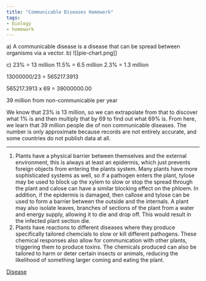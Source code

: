 ```yaml
---
title: "Communicable Diseases Homework"
tags:
- biology
- homework
---
```




a) A communicable disease is a disease that can be spread between organisms via a vector.
b) ![[pie-chart.png]]

c) 23% = 13 million
11.5% = 6.5 million
2.3% = 1.3 million


13000000/23 = 565217.3913

565217.3913 x 69 = 39000000.00

39 million from non-communicable per year

We know that 23% is 13 million, so we can extrapolate from that to discover what 1% is and then multiply that by 69 to find out what 69% is. From here, we learn that 39 million people die of non communicable diseases. The number is only approximate because records are not entirely accurate, and some countries do not publish data at all.

---

1) Plants have a physical barrier between themselves and the external environment, this is always at least an epidermis, which just prevents foreign objects from entering the plants system. Many plants have more sophisticated systems as well, so if a pathogen enters the plant, tylose may be used to block up the xylem to slow or stop the spread through the plant and calose can have a similar blocking effect on the phloem.  In addition, if the epidermis is damaged, then callose and tylose can be used to form a barrier between the outside and the internals. A plant may also isolate leaves, branches of sections of the plant from a water and energy supply, allowing it to die and drop off. This would result in the infected plant section die.
2) Plants have reactions to different diseases where they produce specifically tailored chemcials to slow or kill different pathogens. These chemical responses also allow for communication with other plants, triggering them to produce toxins. The chemicals produced can also be tailored to harm or deter certain insects or animals, reducing the likelihood of something larger coming and eating the plant.

[Disease](sixth/Biology/Disease/Disease)